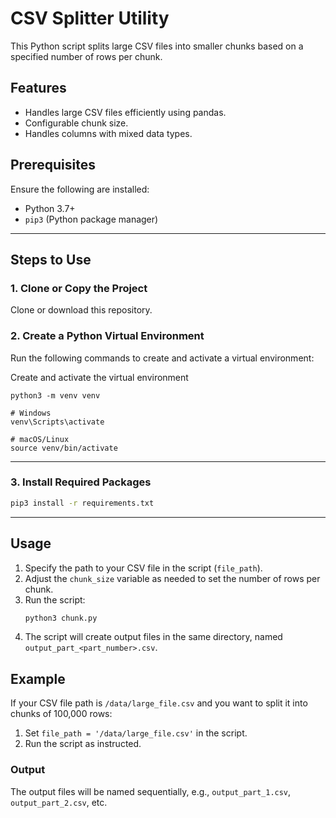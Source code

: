 

# CSV Splitter Utility

This Python script splits large CSV files into smaller chunks based on a specified number of rows per chunk.

## Features
- Handles large CSV files efficiently using pandas.
- Configurable chunk size.
- Handles columns with mixed data types.

## Prerequisites
Ensure the following are installed:
- Python 3.7+ 
- `pip3` (Python package manager)

---

## Steps to Use

### 1. Clone or Copy the Project
Clone or download this repository.


### 2. Create a Python Virtual Environment
Run the following commands to create and activate a virtual environment:


Create and activate the virtual environment

```
python3 -m venv venv

# Windows
venv\Scripts\activate

# macOS/Linux
source venv/bin/activate
```

---

### 3. Install Required Packages


```bash
pip3 install -r requirements.txt
```

---



## Usage

1. Specify the path to your CSV file in the script (`file_path`).
2. Adjust the `chunk_size` variable as needed to set the number of rows per chunk.
3. Run the script:
   ```bash
   python3 chunk.py
   ```
4. The script will create output files in the same directory, named `output_part_<part_number>.csv`.

## Example

If your CSV file path is `/data/large_file.csv` and you want to split it into chunks of 100,000 rows:

1. Set `file_path = '/data/large_file.csv'` in the script.
2. Run the script as instructed.

### Output
The output files will be named sequentially, e.g., `output_part_1.csv`, `output_part_2.csv`, etc.
